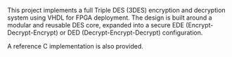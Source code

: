 This project implements a full Triple DES (3DES) encryption and decryption system using VHDL for FPGA deployment. The design is built around a modular and reusable DES core, expanded into a secure EDE (Encrypt-Decrypt-Encrypt) or DED (Decrypt-Encrypt-Decrypt) configuration.

A reference C implementation is also provided.
